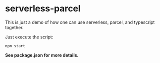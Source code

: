 # serverless-parcel
This is just a demo of how one can use serverless, parcel, and typescript together.

Just execute the script:
```
npm start
```

**See package.json for more details.**